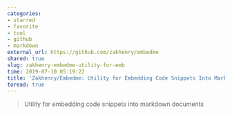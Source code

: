 ```yaml
---
categories:
- starred
- favorite
- tool
- github
- markdown
external_url: https://github.com/zakhenry/embedme
shared: true
slug: zakhenry-embedme-utility-for-emb
time: 2019-07-10 05:19:22
title: 'Zakhenry/Embedme: Utility for Embedding Code Snippets Into Markdown Documents'
toread: true
---
```


> Utility for embedding code snippets into markdown documents